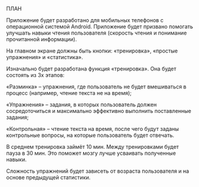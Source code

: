ПЛАН

Приложение будет разработано для мобильных телефонов с операционной системой Android. 
Приложение будет призвано помогать улучшать навыки чтения пользователя (скорость чтения и понимание прочитанной информации).



На главном экране должны быть кнопки: «тренировка», «простые упражнения» и «статистика». 

Изначально будет разработана функция «тренировка». Она будет состоять из 3х этапов:

«Разминка» – упражнения, где пользователь не будет вмешиваться в процесс (например, чтение текста не на время);

«Упражнения» – задания, в которых пользователь должен сосредоточиться и максимально эффективно выполнить поставленные задания;

«Контрольная» – чтение текста на время, после чего будут заданы контрольные вопросы, на которые пользователь будет отвечать.



В среднем тренировка займёт 10 мин. Между тренировками будет пауза в 30 мин. Это поможет мозгу лучше усваивать полученные навыки.

Сложность упражнений будет зависеть от возраста пользователя и на основе предыдущей статистики.
